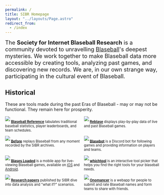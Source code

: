 ```yaml
---
permalink: /
title: SIBR Homepage
layout: "../layouts/Page.astro"
redirect_from:
  - /index
---
```


<span class="mission">The **Society for Internet Blaseball Research** is a community devoted to unravelling [Blaseball](https:/www.blaseball.com)'s deepest mysteries. We work together to make Blaseball data more accessible by creating tools, analyzing past games, and discovering new records. We are, in our own strange way, participating in the cultural event of Blaseball.</span>

## Historical

These are tools made during the past Eras of Blaseball - may or may not be functional. They remain here for prosperity.

* [![](/reference.png)][reference]
  [**Blaseball Reference**][reference] tabulates traditional baseball statistics, player leaderboards, and team schedules.
* [![](/reblase.png)][reblase]
  [**Reblase**][reblase] displays play-by-play data of live and past Blaseball games.
* [![](/before.png)][before]
  [**Before**][before] replays Blaseball from any moment recorded by the SIBR archives.
* [![](/blasebot.png)][blasebot]
  [**Blasebot**][blasebot] is a Discord bot for following games and providing information on players and teams.
* [![](/blases-loaded.png)][blases-loaded]
  [**Blases Loaded**][blases-loaded] is a mobile app for live-viewing Blaseball games, available on [iOS](https:/apps.apple.com/us/app/id1529695719) and [Android](https:/play.google.com/store/apps/details?id=com.raccoonfink.blobile).
* [![](/whichtool.png)][whichtool]
  [**whichtool**][whichtool] is an interactive tool picker that helps you find the right tools for your blaseball needs.
* [![](/research.png)][research]
  [**Research papers**][research] published by SIBR dive into data analysis and "what if?" scenarios.
* [![](/onomancer.png)][onomancer]
  [**Onomancer**][onomancer] is a webapp for people to submit and rate Blaseball names and form teams to share with friends.
</section>

[reference]: https:/blaseball-reference.com
[reblase]: https:/reblase.sibr.dev
[before]: https:/before.sibr.dev
[blasebot]: https:/github.com/BeeFox-sys/blasebot
[blases-loaded]: https:/github.com/RangerRick/blobile
[research]: https:/research.blaseball-reference.com
[onomancer]: https:/onomancer.sibr.dev
[whichtool]: https:/whichtool.sibr.dev/

<style>

  .mission {
    font-size: 1.3em;
  }

  ul {
    padding: 0;
    display: grid;
    grid-template-columns: repeat(2, 1fr);
    gap: .8em;
  }


  li {
    list-style-type: none;
    font-size: .8em;
  }

  li img {
    margin-bottom: .5em;
  }

</style>